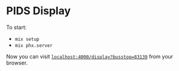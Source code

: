 # PIDS Display

To start:

  * `mix setup`
  * `mix phx.server`

Now you can visit [`localhost:4000/display?busstop=83139`](http://localhost:4000/display?busstop=83139) from your browser.
